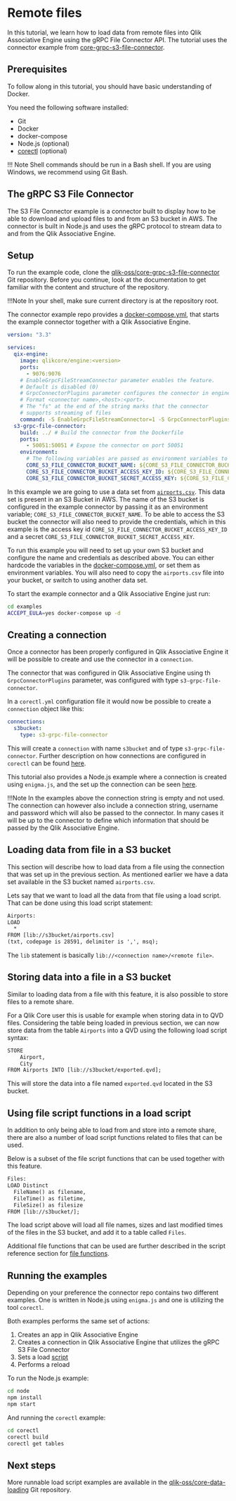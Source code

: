# Remote files

In this tutorial, we learn how to load data from remote files into Qlik Associative Engine
using the gRPC File Connector API.
The tutorial uses the connector example from [core-grpc-s3-file-connector](https://github.com/qlik-oss/core-grpc-s3-file-connector).

## Prerequisites

To follow along in this tutorial, you should have basic understanding of Docker.

You need the following software installed:

* Git
* Docker
* docker-compose
* Node.js (optional)
* [corectl](https://github.com/qlik-oss/corectl#download) (optional)

!!! Note
    Shell commands should be run in a Bash shell.
    If you are using Windows, we recommend using Git Bash.

## The gRPC S3 File Connector

The S3 File Connector example is a connector built to display how to be able to download and upload files
to and from an S3 bucket in AWS.
The connector is built in Node.js and uses the gRPC protocol to stream data to and from the Qlik Associative Engine.

## Setup

To run the example code, clone the
[qlik-oss/core-grpc-s3-file-connector](https://github.com/qlik-oss/core-grpc-s3-file-connector) Git repository.
Before you continue, look at the documentation to get familiar with the content and structure of
the repository.

!!!Note
    In your shell, make sure current directory is at the repository root.

The connector example repo provides a [docker-compose.yml](https://github.com/qlik-oss/core-grpc-s3-file-connector/blob/master/example/docker-compose.yml),
that starts the example connector together with a Qlik Associative Engine.

```yml
version: "3.3"

services:
  qix-engine:
    image: qlikcore/engine:<version>
    ports:
      - 9076:9076
    # EnableGrpcFileStreamConnector parameter enables the feature.
    # Default is disabled (0)
    # GrpcConnectorPlugins parameter configures the connector in engine.
    # Format <connector name>,<host>:<port>.
    # The "fs" at the end of the string marks that the connector
    # supports streaming of files
    command: -S EnableGrpcFileStreamConnector=1 -S GrpcConnectorPlugins="s3-grpc-file-connector,s3-grpc-file-connector:50051,fs" -S AcceptEULA=${ACCEPT_EULA}
  s3-grpc-file-connector:
    build: ../ # Build the connector from the Dockerfile
    ports:
      - 50051:50051 # Expose the connector on port 50051
    environment:
      # The following variables are passed as environment variables to the connector upon startup
      CORE_S3_FILE_CONNECTOR_BUCKET_NAME: ${CORE_S3_FILE_CONNECTOR_BUCKET_NAME} # Name of the S3 bucket that the connector should target
      CORE_S3_FILE_CONNECTOR_BUCKET_ACCESS_KEY_ID: ${CORE_S3_FILE_CONNECTOR_BUCKET_ACCESS_KEY_ID} # Access key id for the S3 bucket
      CORE_S3_FILE_CONNECTOR_BUCKET_SECRET_ACCESS_KEY: ${CORE_S3_FILE_CONNECTOR_BUCKET_SECRET_ACCESS_KEY} # Access key token for the S3 bucket
```

In this example we are going to use a data set from [`airports.csv`](https://github.com/qlik-oss/core-grpc-s3-file-connector/blob/master/example/airports.csv).
This data set is present in an S3 Bucket in AWS.
The name of the S3 bucket is configured in the example connector by passing it as an environment variable; `CORE_S3_FILE_CONNECTOR_BUCKET_NAME`.
To be able to access the S3 bucket the connector will also need to provide the credentials,
which in this example is the access key id `CORE_S3_FILE_CONNECTOR_BUCKET_ACCESS_KEY_ID`
and a secret `CORE_S3_FILE_CONNECTOR_BUCKET_SECRET_ACCESS_KEY`.

To run this example you will need to set up your own S3 bucket and configure the name and credentials as described above.
You can either hardcode the variables in the [docker-compose.yml](https://github.com/qlik-oss/core-grpc-s3-file-connector/blob/master/example/docker-compose.yml#L14),
or set them as environment variables.
You will also need to copy the `airports.csv` file into your bucket, or switch to using another data set.

To start the example connector and a Qlik Associative Engine just run:

```bash
cd examples
ACCEPT_EULA=yes docker-compose up -d
```

## Creating a connection

Once a connector has been properly configured in Qlik Associative Engine
it will be possible to create and use the connector in a `connection`.

The connector that was configured in Qlik Associative Engine using th `GrpcConnectorPlugins` parameter,
was configured with type `s3-grpc-file-connector`.

In a `corectl.yml` configuration file it would now be possible to create a `connection` object like this:

```yml
connections:
  s3bucket:
    type: s3-grpc-file-connector
```

This will create a `connection` with name `s3bucket` and of type `s3-grpc-file-connector`.
Further description on how connections are configured in `corectl` can be found [here](https://github.com/qlik-oss/corectl/blob/master/docs/corectl_config.md).

This tutorial also provides a Node.js example where a connection is created using `enigma.js`,
and the set up the connection can be seen [here](https://github.com/qlik-oss/core-grpc-s3-file-connector/blob/master/example/node/index.js#L55).

!!!Note
    In the examples above the connection string is empty and not used.
    The connection can however also include a connection string,
    username and password which will also be passed to the connector.
    In many cases it will be up to the connector
    to define which information that should be passed by the Qlik Associative Engine.

## Loading data from file in a S3 bucket

This section will describe how to load data from a file using the connection that was set up in the previous section.
As mentioned earlier we have a data set available in the S3 bucket named `airports.csv`.

Lets say that we want to load all the data from that file using a load script.
That can be done using this load script statement:

```txt
Airports:
LOAD
  *
FROM [lib://s3bucket/airports.csv]
(txt, codepage is 28591, delimiter is ',', msq);
```

The `lib` statement is basically `lib://<connection name>/<remote file>`.

## Storing data into a file in a S3 bucket

Similar to loading data from a file with this feature,
it is also possible to store files to a remote share.

For a Qlik Core user this is usable for example when storing data in to QVD files.
Considering the table being loaded in previous section,
we can now store data from the table `Airports` into a QVD using the following load script syntax:

```txt
STORE
    Airport,
    City
FROM Airports INTO [lib://s3bucket/exported.qvd];
```

This will store the data into a file named `exported.qvd` located in the S3 bucket.

## Using file script functions in a load script

In addition to only being able to load from and store into a remote share,
there are also a number of load script functions related to files that can be used.

Below is a subset of the file script functions that can be used together with this feature.

```txt
Files:
LOAD Distinct
  FileName() as filename,
  FileTime() as filetime,
  FileSize() as filesize
FROM [lib://s3bucket/];
```

The load script above will load all file names, sizes and last modified times of the files in the S3 bucket,
and add it to a table called `Files`.

Additional file functions that can be used are further described in the script reference section for [file functions](../../services/qix-engine/script_reference/file_functions.md).

## Running the examples

Depending on your preference the connector repo contains two different examples.
One is written in Node.js using `enigma.js` and one is utilizing the tool `corectl`.

Both examples performs the same set of actions:

1. Creates an app in Qlik Associative Engine
1. Creates a connection in Qlik Associative Engine that utilizes the gRPC S3 File Connector
1. Sets a load [script](https://github.com/qlik-oss/core-grpc-s3-file-connector/blob/master/example/script.qvs)
1. Performs a reload

To run the Node.js example:

```bash
cd node
npm install
npm start
```

And running the `corectl` example:

```bash
cd corectl
corectl build
corectl get tables
```

## Next steps

More runnable load script examples are available in the
[qlik-oss/core-data-loading](https://github.com/qlik-oss/core-data-loading) Git repository.
